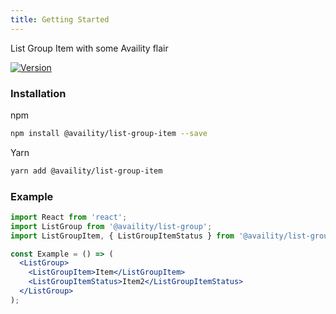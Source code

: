 ```yaml
---
title: Getting Started
---
```


List Group Item with some Availity flair

[![Version](https://img.shields.io/npm/v/@availity/pagination.svg?style=for-the-badge)](https://www.npmjs.com/package/@availity/pagination)

### Installation

npm

```bash
npm install @availity/list-group-item --save
```

Yarn

```bash
yarn add @availity/list-group-item
```

### Example

```jsx
import React from 'react';
import ListGroup from '@availity/list-group';
import ListGroupItem, { ListGroupItemStatus } from '@availity/list-group-item';

const Example = () => (
  <ListGroup>
    <ListGroupItem>Item</ListGroupItem>
    <ListGroupItemStatus>Item2</ListGroupItemStatus>
  </ListGroup>
);
```
